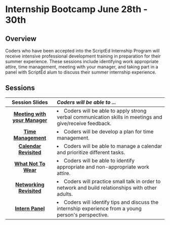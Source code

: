 # Internship Bootcamp June 28th - 30th

## Overview
Coders who have been accepted into the ScriptEd Internship Program will receive intensive professional development training in preparation for their summer experience. These sessions include identifying work appropriate attire, time management, meeting with your manager, and taking part in a panel with ScriptEd alum to discuss their summer internship experience.

## Sessions 
|Session Slides|*Coders will be able to ...*|
|:-------:|:-------|
|[**Meeting with your Manager**]()|<li> Coders will be able to apply strong verbal communication skills in meetings and give/receive feedback. </li>|
|[**Time Management**]() |<li>Coders will be develop a plan for time management.</li>|
|[**Calendar Revisited**]() |<li>Coders will be able to manage a calendar and prioritize different tasks.</li>|
|[**What Not To Wear**]() |<li>Coders will be able to identify appropriate and non-appropriate work attire.</li>|
|[**Networking Revisited**]() |<li>Coders will practice small talk in order to network and build relationships with other adults.</li>|
|[**Intern Panel**]() | <li>Coders will identify tips and discuss the internship experience from a young person's perspective.</li>|

